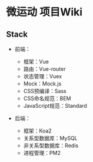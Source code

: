 # 微运动 项目Wiki

## Stack

- 前端：
  - 框架：Vue
  - 路由：Vue-router
  - 状态管理：Vuex
  - Mock：Mock.js
  - CSS预编译：Sass
  - CSS命名规范：BEM
  - JavaScript规范：Standard
  
- 后端：
  - 框架：Koa2
  - 关系型数据库：MySQL
  - 非关系型数据库：Redis
  - 进程管理：PM2

